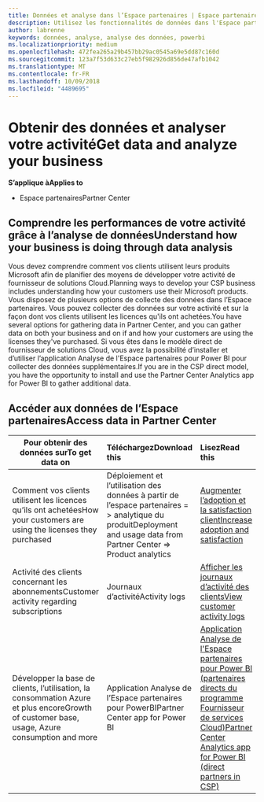 ```yaml
---
title: Données et analyse dans l’Espace partenaires | Espace partenaires
description: Utilisez les fonctionnalités de données dans l'Espace partenaires pour mieux comprendre votre activité.
author: labrenne
keywords: données, analyse, analyse des données, powerbi
ms.localizationpriority: medium
ms.openlocfilehash: 472fea265a29b457bb29ac0545a69e5dd87c160d
ms.sourcegitcommit: 123a7f53d633c27eb5f982926d856de47afb1042
ms.translationtype: MT
ms.contentlocale: fr-FR
ms.lasthandoff: 10/09/2018
ms.locfileid: "4489695"
---
```

# <a name="get-data-and-analyze-your-business"></a><span data-ttu-id="870f6-104">Obtenir des données et analyser votre activité</span><span class="sxs-lookup"><span data-stu-id="870f6-104">Get data and analyze your business</span></span> 

**<span data-ttu-id="870f6-105">S’applique à</span><span class="sxs-lookup"><span data-stu-id="870f6-105">Applies to</span></span>**

-  <span data-ttu-id="870f6-106">Espace partenaires</span><span class="sxs-lookup"><span data-stu-id="870f6-106">Partner Center</span></span> 

## <a name="understand-how-your-business-is-doing-through-data-analysis"></a><span data-ttu-id="870f6-107">Comprendre les performances de votre activité grâce à l’analyse de données</span><span class="sxs-lookup"><span data-stu-id="870f6-107">Understand how your business is doing through data analysis</span></span>

<span data-ttu-id="870f6-108">Vous devez comprendre comment vos clients utilisent leurs produits Microsoft afin de planifier des moyens de développer votre activité de fournisseur de solutions Cloud.</span><span class="sxs-lookup"><span data-stu-id="870f6-108">Planning ways to develop your CSP business includes understanding how your customers use their Microsoft products.</span></span> <span data-ttu-id="870f6-109">Vous disposez de plusieurs options de collecte des données dans l’Espace partenaires. Vous pouvez collecter des données sur votre activité et sur la façon dont vos clients utilisent les licences qu'ils ont achetées.</span><span class="sxs-lookup"><span data-stu-id="870f6-109">You have several options for gathering data in Partner Center, and you can gather data on both your business and on if and how your customers are using the licenses they've purchased.</span></span> <span data-ttu-id="870f6-110">Si vous êtes dans le modèle direct de fournisseur de solutions Cloud, vous avez la possibilité d’installer et d’utiliser l’application Analyse de l'Espace partenaires pour Power BI pour collecter des données supplémentaires.</span><span class="sxs-lookup"><span data-stu-id="870f6-110">If you are in the CSP direct model, you have the opportunity to install and use the Partner Center Analytics app for Power BI to gather additional data.</span></span>

## <a name="access-data-in-partner-center"></a><span data-ttu-id="870f6-111">Accéder aux données de l’Espace partenaires</span><span class="sxs-lookup"><span data-stu-id="870f6-111">Access data in Partner Center</span></span>

|**<span data-ttu-id="870f6-112">Pour obtenir des données sur</span><span class="sxs-lookup"><span data-stu-id="870f6-112">To get data on</span></span>**   |**<span data-ttu-id="870f6-113">Téléchargez</span><span class="sxs-lookup"><span data-stu-id="870f6-113">Download this</span></span>**   |**<span data-ttu-id="870f6-114">Lisez</span><span class="sxs-lookup"><span data-stu-id="870f6-114">Read this</span></span>**   | **<span data-ttu-id="870f6-115">S’applique à</span><span class="sxs-lookup"><span data-stu-id="870f6-115">Applies to</span></span>**    |
|---------------------|:-----------------------|:---------------|:--------------|
|<span data-ttu-id="870f6-116">Comment vos clients utilisent les licences qu’ils ont achetées</span><span class="sxs-lookup"><span data-stu-id="870f6-116">How your customers are using the licenses they purchased</span></span>   |<span data-ttu-id="870f6-117">Déploiement et l’utilisation des données à partir de l’espace partenaires = > analytique du produit</span><span class="sxs-lookup"><span data-stu-id="870f6-117">Deployment and usage data from Partner Center => Product analytics</span></span>   |[<span data-ttu-id="870f6-118">Augmenter l’adoption et la satisfaction client</span><span class="sxs-lookup"><span data-stu-id="870f6-118">Increase adoption and satisfaction</span></span>](increasing-adoption-and-satisfaction.md)|<span data-ttu-id="870f6-119">Partenaires fournisseurs de solutions Cloud</span><span class="sxs-lookup"><span data-stu-id="870f6-119">CSP partners</span></span>|
|<span data-ttu-id="870f6-120">Activité des clients concernant les abonnements</span><span class="sxs-lookup"><span data-stu-id="870f6-120">Customer activity regarding subscriptions</span></span>   |<span data-ttu-id="870f6-121">Journaux d’activité</span><span class="sxs-lookup"><span data-stu-id="870f6-121">Activity logs</span></span>   |[<span data-ttu-id="870f6-122">Afficher les journaux d’activité des clients</span><span class="sxs-lookup"><span data-stu-id="870f6-122">View customer activity logs</span></span>](activity-logs.md)|<span data-ttu-id="870f6-123">Partenaires fournisseurs de solutions Cloud</span><span class="sxs-lookup"><span data-stu-id="870f6-123">CSP partners</span></span>   |
|<span data-ttu-id="870f6-124">Développer la base de clients, l’utilisation, la consommation Azure et plus encore</span><span class="sxs-lookup"><span data-stu-id="870f6-124">Growth of customer base, usage, Azure consumption and more</span></span>   |<span data-ttu-id="870f6-125">Application Analyse de l’Espace partenaires pour PowerBI</span><span class="sxs-lookup"><span data-stu-id="870f6-125">Partner Center app for Power BI</span></span>   |[<span data-ttu-id="870f6-126">Application Analyse de l'Espace partenaires pour Power BI (partenaires directs du programme Fournisseur de services Cloud)</span><span class="sxs-lookup"><span data-stu-id="870f6-126">Partner Center Analytics app for Power BI (direct partners in CSP)</span></span>](power-bi-app-for-direct-partners.md)|<span data-ttu-id="870f6-127">Partenaires directs fournisseurs de solutions Cloud</span><span class="sxs-lookup"><span data-stu-id="870f6-127">CSP direct partners</span></span>|






